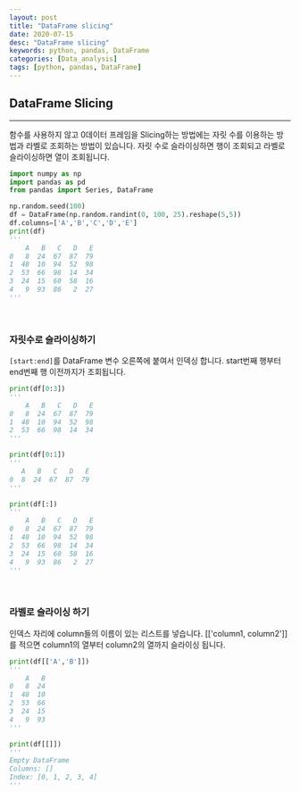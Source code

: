 ```yaml
---
layout: post
title: "DataFrame slicing"
date: 2020-07-15
desc: "DataFrame slicing"
keywords: python, pandas, DataFrame
categories: [Data_analysis]
tags: [python, pandas, DataFrame]
---
```


## DataFrame Slicing

___

함수를 사용하지 않고 0데이터 프레임을 Slicing하는 방법에는 자릿 수를 이용하는 방법과 라벨로 조회하는 방법이 있습니다. 자릿 수로 슬라이싱하면 행이 조회되고 라벨로 슬라이싱하면 열이 조회됩니다. 

~~~python
import numpy as np
import pandas as pd
from pandas import Series, DataFrame

np.random.seed(100)
df = DataFrame(np.random.randint(0, 100, 25).reshape(5,5))
df.columns=['A','B','C','D','E']
print(df)
'''
    A   B   C   D   E
0   8  24  67  87  79
1  48  10  94  52  98
2  53  66  98  14  34
3  24  15  60  58  16
4   9  93  86   2  27
'''
~~~

<br>

### 자릿수로 슬라이싱하기

`[start:end]`를 DataFrame 변수 오른쪽에 붙여서 인덱싱 합니다. start번째 행부터 end번째 행 이전까지가 조회됩니다. 

~~~python
print(df[0:3])
'''
    A   B   C   D   E
0   8  24  67  87  79
1  48  10  94  52  98
2  53  66  98  14  34
'''

print(df[0:1])
'''
   A   B   C   D   E
0  8  24  67  87  79
'''

print(df[:])
'''
    A   B   C   D   E
0   8  24  67  87  79
1  48  10  94  52  98
2  53  66  98  14  34
3  24  15  60  58  16
4   9  93  86   2  27
'''
~~~

<br>

### 라벨로 슬라이싱 하기 

인덱스 자리에 column들의 이름이 있는 리스트를 넣습니다. [['column1, column2']]를 적으면 column1의 열부터 column2의 열까지 슬라이싱 됩니다. 

~~~python
print(df[['A','B']])
'''
    A   B
0   8  24
1  48  10
2  53  66
3  24  15
4   9  93
'''

print(df[[]])
'''
Empty DataFrame
Columns: []
Index: [0, 1, 2, 3, 4]
'''
~~~